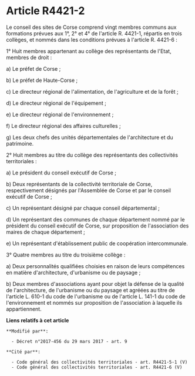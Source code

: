 # Article R4421-2

Le conseil des sites de Corse comprend vingt membres communs aux formations prévues aux 1°, 2° et 4° de l'article R. 4421-1,
répartis en trois collèges, et nommés dans les conditions prévues à l'article R. 4421-6 :

1° Huit membres appartenant au collège des représentants de l'Etat, membres de droit :

a) Le préfet de Corse ;

b) Le préfet de Haute-Corse ;

c) Le directeur régional de l'alimentation, de l'agriculture et de la forêt ;

d) Le directeur régional de l'équipement ;

e) Le directeur régional de l'environnement ;

f) Le directeur régional des affaires culturelles ;

g) Les deux chefs des unités départementales de l'architecture et du patrimoine.

2° Huit membres au titre du collège des représentants des collectivités territoriales :

a) Le président du conseil exécutif de Corse ;

b) Deux représentants de la collectivité territoriale de Corse, respectivement désignés par l'Assemblée de Corse et par le
conseil exécutif de Corse ;

c) Un représentant désigné par chaque conseil départemental ;

d) Un représentant des communes de chaque département nommé par le président du conseil exécutif de Corse, sur proposition de
l'association des maires de chaque département ;

e) Un représentant d'établissement public de coopération intercommunale.

3° Quatre membres au titre du troisième collège :

a) Deux personnalités qualifiées choisies en raison de leurs compétences en matière d'architecture, d'urbanisme ou de
paysage ;

b) Deux membres d'associations ayant pour objet la défense de la qualité de l'architecture, de l'urbanisme ou du paysage et
agréées au titre de l'article L. 610-1 du code de l'urbanisme ou de l'article L. 141-1 du code de l'environnement et nommés
sur proposition de l'association à laquelle ils appartiennent.

**Liens relatifs à cet article**

	**Modifié par**:

	  - Décret n°2017-456 du 29 mars 2017 - art. 9

	**Cité par**:

	  - Code général des collectivités territoriales - art. R4421-5-1 (V)
	  - Code général des collectivités territoriales - art. R4421-6 (V)
